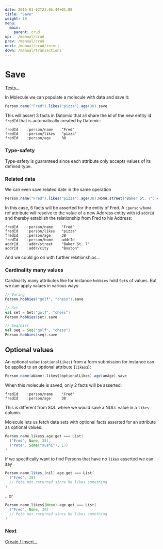 ```yaml
---
date: 2015-01-02T22:06:44+01:00
title: "Save"
weight: 10
menu:
  main:
    parent: crud
up:   /manual/crud
prev: /manual/crud
next: /manual/crud/insert
down: /manual/transactions
---
```


# Save

[Tests...](https://github.com/scalamolecule/molecule/blob/master/coretests/src/test/scala/molecule/coretests/crud/Save.scala)

In Molecule we can populate a molecule with data and save it:

```scala
Person.name("Fred").likes("pizza").age(38).save
```

This will assert 3 facts in Datomic that all share the id of the new entity id `fredId` that is automatically created by Datomic:

```
fredId    :person/name    "Fred"
fredId    :person/likes   "pizza"
fredId    :person/age     38
```

### Type-safety

Type-safety is guaranteed since each attribute only accepts values of its defined type.

### Related data

We can even save related date in the same operation
```scala
Person.name("Fred").likes("pizza").age(38).Home.street("Baker St. 7").city("Boston").save
```
In this case, 6 facts will be asserted for the entity of Fred. A `:person/home` ref attribute will resolve to the
value of a new Address entity with id `addrId` and thereby establish the relationship from Fred to his Address:

```
fredId    :person/name    "Fred"
fredId    :person/likes   "pizza"
fredId    :person/age     38
fredId    :person/home    addrId
addrId    :addr/street    "Baker St. 7"
addrId    :addr/city      "Boston"
```
And we could go on with further relationships...

### Cardinality many values

Cardinality many attributes like for instance `hobbies` hold `Set`s of values. But we can apply values in
various ways:
```scala
// Vararg
Person.hobbies("golf", "chess").save

// Set
val set = Set("golf", "chess")
Person.hobbies(set).save

// Seq/List
val seq = Seq("golf", "chess")
Person.hobbies(seq).save
```


## Optional values

An optional value (`optionalLikes`) from a form submission for instance can be applied to an optional attribute (`likes$`):

```scala
Person.name(aName).likes$(optionalLikes).age(anAge).save
```
When this molecule is saved, only 2 facts will be asserted:

```
fredId    :person/name    "Fred"
fredId    :person/age     38
```

This is different from SQL where we would save a NULL value in a `likes` column.

Molecule lets us fetch data sets with optional facts asserted for an attribute as optional values:

```scala
Person.name.likes$.age.get === List(
  ("Fred", None, 38),
  ("Pete", Some("sushi"), 17)
)
```

If we specifically want to find Persons that have no `likes` asserted we can say
```scala
Person.name.likes_(nil).age.get === List(
  ("Fred", 38)
  // Pete not returned since he likes something
)
```
.. or 
```scala
Person.name.likes$(None).age.get === List(
  ("Fred", None, 38)
  // Pete not returned since he likes something
)
```



### Next

[Create / Insert...](/manual/crud/insert)